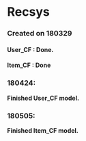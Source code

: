 # Recsys

### Created on 180329

#### User_CF : Done.

#### Item_CF : Done

### 180424:

**Finished User_CF model.**

### 180505:

**Finished Item_CF model.**

